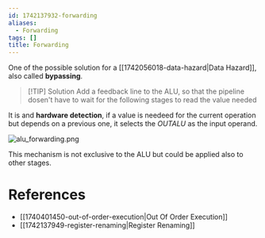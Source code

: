 ```yaml
---
id: 1742137932-forwarding
aliases:
  - Forwarding
tags: []
title: Forwarding
---
```


One of the possible solution for a [[1742056018-data-hazard|Data Hazard]], also called **bypassing**.

> [!TIP] Solution
> Add a feedback line to the ALU, so that the pipeline dosen't have to wait for the following stages
> to read the value needed

It is and **hardware detection**, if a value is needeed for the current operation but depends on a previous one, 
it selects the $OUTALU$ as the input operand. 

![alu_forwarding.png](assets/imgs/alu_forwarding.png)

This mechanism is not exclusive to the ALU but could be applied also to other stages.

# References
- [[1740401450-out-of-order-execution|Out Of Order Execution]]
- [[1742137949-register-renaming|Register Renaming]]

